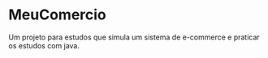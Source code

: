 # MeuComercio
Um projeto para estudos que simula um sistema de e-commerce e praticar os estudos com java.
